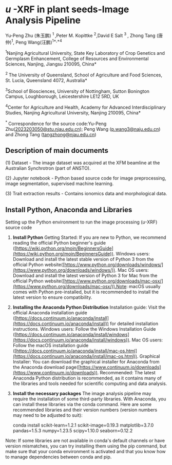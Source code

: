 # *u* -XRF in plant seeds-Image Analysis Pipeline

Yu-Peng Zhu (朱玉鹏) <sup>1 </sup>,Peter M. Kopittke <sup>2</sup>,David E Salt <sup>3 </sup>, Zhong Tang (唐仲)<sup>1</sup>, Peng Wang(汪鹏)<sup>1*,*4 </sup>

<sup>1</sup>Nanjing Agricultural
University, State Key Laboratory of Crop Genetics and Germplasm Enhancement,
College of Resources and Environmental Sciences, Nanjing, Jiangsu 210095, China*

<sup>2 </sup>The University of
Queensland, School of Agriculture and Food Sciences, St. Lucia, Queensland
4072, Australia*

<sup>3</sup>School
of Biosciences, University of Nottingham, Sutton Bonington Campus,
Loughborough, Leicestershire LE12 5RD, UK

<sup>4</sup>Center for Agriculture
and Health, Academy for Advanced Interdisciplinary Studies, Nanjing
Agricultural University, Nanjing 210095, China*

<sup> * </sup>Correspondence for the source code:Yu-Peng Zhu([2023203050@stu.njau.edu.cn](mailto:2018101176@njau.edu.cn)); Peng Wang ([p.wang3@naju.edu.cn](mailto:p.wang3@naju.edu.cn)) and Zhong Tang ([tangzhong@njau.edu.cn](mailto:tangzhong@njau.edu.cn))

## Description of main documents

(1) Dataset - The image dataset was acquired at the XFM beamline at the Australian Synchrotron (part of ANSTO).

(2) Jupyter notebook - Python based source code for image preprocessing, image segmentation, supervised machine learning.

(3) Trait extraction results - Contains ionomics data and morphological data.

## Install Python, Anaconda and Libraries

Setting up the Python environment to run the image processing (*u*-XRF) source code

1. **Install Python**
   Getting Started: If you are new to Python, we recommend reading the official Python beginner's guide ([https://wiki.python.org/moin/BeginnersGuide](https://wiki.python.org/moin/BeginnersGuide)).
   Windows users: Download and install the latest stable version of Python 3 from the official Python website([https://www.python.org/downloads/windows/](https://www.python.org/downloads/windows/)).
   Mac OS users: Download and install the latest version of Python 3 for Mac from the official Python website([https://www.python.org/downloads/mac-osx/](https://www.python.org/downloads/mac-osx/)).Note: macOS usually comes with Python pre-installed, but it is recommended to install the latest version to ensure compatibility.
2. **Installing the Anaconda Python Distribution**
   Installation guide: Visit the official Anaconda installation guide ([https://docs.continuum.io/anaconda/install](https://docs.continuum.io/anaconda/install)) for detailed installation instructions.
   Windows users: Follow the Windows Installation Guide ([https://docs.continuum.io/anaconda/install/windows](https://docs.continuum.io/anaconda/install/windows)).
   Mac OS users: Follow the macOS installation guide ([https://docs.continuum.io/anaconda/install/mac-os.html](https://docs.continuum.io/anaconda/install/mac-os.html)).
   Graphical Installer: You can download the graphical installer for Anaconda from the Anaconda download page([https://www.continuum.io/downloads](https://www.continuum.io/downloads)).
   Recommended: The latest Anaconda Python distribution is recommended, as it contains many of the libraries and tools needed for scientific computing and data analysis.
3. **Install the necessary packages**
   The image analysis pipeline may require the installation of some third-party libraries. With Anaconda, you can install these libraries via the conda command. Here are some recommended libraries and their version numbers (version numbers may need to be adjusted to suit):

    conda install scikit-learn=1.2.1 scikit-image=0.19.3 matplotlib=3.7.0 pandas=1.5.3 numpy=1.23.5 scipy=1.10.0  seaborn=0.12.2

Note: If some libraries are not available in conda's default channels or have version mismatches, you can try installing them using the pip command, but make sure that your conda environment is activated and that you know how to manage dependencies between conda and pip.
